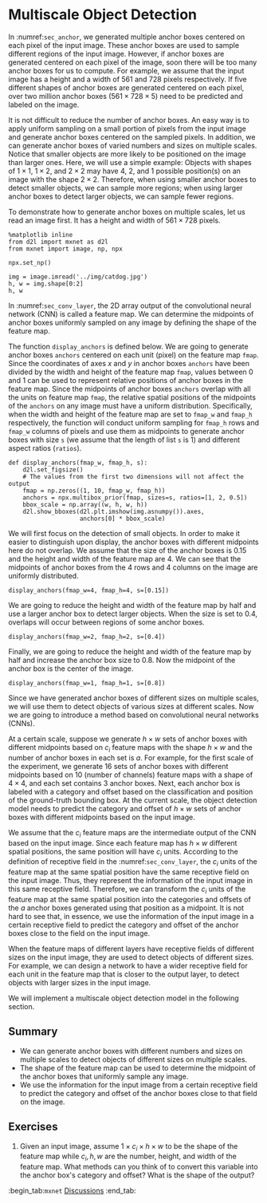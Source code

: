 # Multiscale Object Detection

In :numref:`sec_anchor`, we generated multiple anchor boxes centered on each pixel of the input image.  These anchor boxes are used to sample different regions of the input image. However, if anchor boxes are generated centered on each pixel of the image, soon there will be too many anchor boxes for us to compute. For example, we assume that the input image has a height and a width of 561 and 728 pixels respectively. If five different shapes of anchor boxes are generated centered on each pixel, over two million anchor boxes ($561 \times 728 \times 5$) need to be predicted and labeled on the image.

It is not difficult to reduce the number of anchor boxes.  An easy way is to apply uniform sampling on a small portion of pixels from the input image and generate anchor boxes centered on the sampled pixels. In addition, we can generate anchor boxes of varied numbers and sizes on multiple scales. Notice that smaller objects are more likely to be positioned on the image than larger ones.  Here, we will use a simple example: Objects with shapes of $1 \times 1$, $1 \times 2$, and $2 \times 2$ may have 4, 2, and 1 possible position(s) on an image with the shape $2 \times 2$. Therefore, when using smaller anchor boxes to detect smaller objects, we can sample more regions; when using larger anchor boxes to detect larger objects, we can sample fewer regions.

To demonstrate how to generate anchor boxes on multiple scales, let us read an image first.  It has a height and width of $561 \times 728$ pixels.

```{.python .input  n=1}
%matplotlib inline
from d2l import mxnet as d2l
from mxnet import image, np, npx

npx.set_np()

img = image.imread('../img/catdog.jpg')
h, w = img.shape[0:2]
h, w
```

In :numref:`sec_conv_layer`, the 2D array output of the convolutional neural network (CNN) is called
a feature map.  We can determine the midpoints of anchor boxes uniformly sampled
on any image by defining the shape of the feature map.

The function `display_anchors` is defined below.  We are going to generate anchor boxes `anchors` centered on each unit (pixel) on the feature map `fmap`.  Since the coordinates of axes $x$ and $y$ in anchor boxes `anchors` have been divided by the width and height of the feature map `fmap`, values between 0 and 1 can be used to represent relative positions of anchor boxes in the feature map.  Since the midpoints of anchor boxes `anchors` overlap with all the units on feature map `fmap`, the relative spatial positions of the midpoints of the `anchors` on any image must have a uniform distribution.  Specifically, when the width and height of the feature map are set to `fmap_w` and `fmap_h` respectively, the function will conduct uniform sampling for `fmap_h` rows and `fmap_w` columns of pixels and use them as midpoints to generate anchor boxes with size `s` (we assume that the length of list `s` is 1) and different aspect ratios (`ratios`).

```{.python .input  n=2}
def display_anchors(fmap_w, fmap_h, s):
    d2l.set_figsize()
    # The values from the first two dimensions will not affect the output
    fmap = np.zeros((1, 10, fmap_w, fmap_h))
    anchors = npx.multibox_prior(fmap, sizes=s, ratios=[1, 2, 0.5])
    bbox_scale = np.array((w, h, w, h))
    d2l.show_bboxes(d2l.plt.imshow(img.asnumpy()).axes,
                    anchors[0] * bbox_scale)
```

We will first focus on the detection of small objects. In order to make it easier to distinguish upon display, the anchor boxes with different midpoints here do not overlap. We assume that the size of the anchor boxes is 0.15 and the height and width of the feature map are 4. We can see that the midpoints of anchor boxes from the 4 rows and 4 columns on the image are uniformly distributed.

```{.python .input  n=3}
display_anchors(fmap_w=4, fmap_h=4, s=[0.15])
```

We are going to reduce the height and width of the feature map by half and use a larger anchor box to detect larger objects. When the size is set to 0.4, overlaps will occur between regions of some anchor boxes.

```{.python .input  n=4}
display_anchors(fmap_w=2, fmap_h=2, s=[0.4])
```

Finally, we are going to reduce the height and width of the feature map by half and increase the anchor box size to 0.8. Now the midpoint of the anchor box is the center of the image.

```{.python .input  n=5}
display_anchors(fmap_w=1, fmap_h=1, s=[0.8])
```

Since we have generated anchor boxes of different sizes on multiple scales, we will use them to detect objects of various sizes at different scales. Now we are going to introduce a method based on convolutional neural networks (CNNs).

At a certain scale, suppose we generate $h \times w$ sets of anchor boxes with different midpoints based on $c_i$ feature maps with the shape $h \times w$ and the number of anchor boxes in each set is $a$. For example, for the first scale of the experiment, we generate 16 sets of anchor boxes with different midpoints based on 10 (number of channels) feature maps with a shape of $4 \times 4$, and each set contains 3 anchor boxes.
Next, each anchor box is labeled with a category and offset based on the classification and position of the ground-truth bounding box. At the current scale, the object detection model needs to predict the category and offset of $h \times w$ sets of anchor boxes with different midpoints based on the input image.

We assume that the $c_i$ feature maps are the intermediate output of the CNN
based on the input image. Since each feature map has $h \times w$ different
spatial positions, the same position will have $c_i$ units.  According to the
definition of receptive field in the
:numref:`sec_conv_layer`, the $c_i$ units of the feature map at the same spatial position have
the same receptive field on the input image. Thus, they represent the
information of the input image in this same receptive field.  Therefore, we can
transform the $c_i$ units of the feature map at the same spatial position into
the categories and offsets of the $a$ anchor boxes generated using that position
as a midpoint.  It is not hard to see that, in essence, we use the information
of the input image in a certain receptive field to predict the category and
offset of the anchor boxes close to the field on the input image.

When the feature maps of different layers have receptive fields of different sizes on the input image, they are used to detect objects of different sizes. For example, we can design a network to have a wider receptive field for each unit in the feature map that is closer to the output layer, to detect objects with larger sizes in the input image.

We will implement a multiscale object detection model in the following section.


## Summary

* We can generate anchor boxes with different numbers and sizes on multiple scales to detect objects of different sizes on multiple scales.
* The shape of the feature map can be used to determine the midpoint of the anchor boxes that uniformly sample any image.
* We use the information for the input image from a certain receptive field to predict the category and offset of the anchor boxes close to that field on the image.


## Exercises

1. Given an input image, assume $1 \times c_i \times h \times w$ to be the shape of the feature map while $c_i, h, w$ are the number, height, and width of the feature map. What methods can you think of to convert this variable into the anchor box's category and offset? What is the shape of the output?

:begin_tab:`mxnet`
[Discussions](https://discuss.d2l.ai/t/371)
:end_tab:
